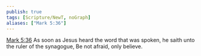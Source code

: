 ```yaml
---
publish: true
tags: [Scripture/NewT, noGraph]
aliases: ["Mark 5:36"]
---
```

[Mark 5:36](https://churchofjesuschrist.org/study/scriptures/nt/mark/5?lang=eng&id=p36#p36) As soon as Jesus heard the word that was spoken, he saith unto the ruler of the synagogue, Be not afraid, only believe.
